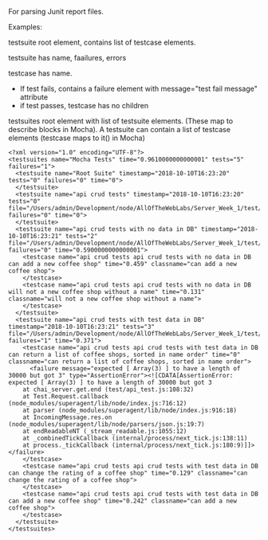 For parsing Junit report files.



Examples:

testsuite root element, contains list of testcase elements.

testsuite has name, faailures, errors

testcase has name.
  - If test fails, contains a failure element with message="test fail message" attribute
  - if test passes, testcase has no children 

testsuites root element with list of testsuite elements.
(These map to describe blocks in Mocha).
A testsuite can contain a list of testcase elements (testcase maps to it() in Mocha)

```
<?xml version="1.0" encoding="UTF-8"?>
<testsuites name="Mocha Tests" time="0.9610000000000001" tests="5" failures="1">
  <testsuite name="Root Suite" timestamp="2018-10-10T16:23:20" tests="0" failures="0" time="0">
  </testsuite>
  <testsuite name="api crud tests" timestamp="2018-10-10T16:23:20" tests="0" file="/Users/admin/Development/node/AllOfTheWebLabs/Server_Week_1/test/api_test.js" failures="0" time="0">
  </testsuite>
  <testsuite name="api crud tests with no data in DB" timestamp="2018-10-10T16:23:21" tests="2" file="/Users/admin/Development/node/AllOfTheWebLabs/Server_Week_1/test/api_test.js" failures="0" time="0.5900000000000001">
    <testcase name="api crud tests api crud tests with no data in DB can add a new coffee shop" time="0.459" classname="can add a new coffee shop">
    </testcase>
    <testcase name="api crud tests api crud tests with no data in DB will not a new coffee shop without a name" time="0.131" classname="will not a new coffee shop without a name">
    </testcase>
  </testsuite>
  <testsuite name="api crud tests with test data in DB" timestamp="2018-10-10T16:23:21" tests="3" file="/Users/admin/Development/node/AllOfTheWebLabs/Server_Week_1/test/api_test.js" failures="1" time="0.371">
    <testcase name="api crud tests api crud tests with test data in DB can return a list of coffee shops, sorted in name order" time="0" classname="can return a list of coffee shops, sorted in name order">
      <failure message="expected [ Array(3) ] to have a length of 30000 but got 3" type="AssertionError"><![CDATA[AssertionError: expected [ Array(3) ] to have a length of 30000 but got 3
    at chai_server.get.end (test/api_test.js:108:32)
    at Test.Request.callback (node_modules/superagent/lib/node/index.js:716:12)
    at parser (node_modules/superagent/lib/node/index.js:916:18)
    at IncomingMessage.res.on (node_modules/superagent/lib/node/parsers/json.js:19:7)
    at endReadableNT (_stream_readable.js:1055:12)
    at _combinedTickCallback (internal/process/next_tick.js:138:11)
    at process._tickCallback (internal/process/next_tick.js:180:9)]]></failure>
    </testcase>
    <testcase name="api crud tests api crud tests with test data in DB can change the rating of a coffee shop" time="0.129" classname="can change the rating of a coffee shop">
    </testcase>
    <testcase name="api crud tests api crud tests with test data in DB can add a new coffee shop" time="0.242" classname="can add a new coffee shop">
    </testcase>
  </testsuite>
</testsuites>
```
